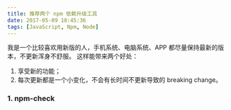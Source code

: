 ```yaml
---
title: 推荐两个 npm 依赖升级工具
date: 2017-05-09 18:45:36
tags: [JavaScript, Npm, Node]
---
```


我是一个比较喜欢用新版的人，手机系统、电脑系统、APP 都尽量保持最新的版本，不更新浑身不舒服。
这样能带来两个好处：
<!-- more -->
  1. 享受新的功能；
  2. 每次更新都是一个小变化，不会有长时间不更新导致的 breaking change。

### 1. npm-check
